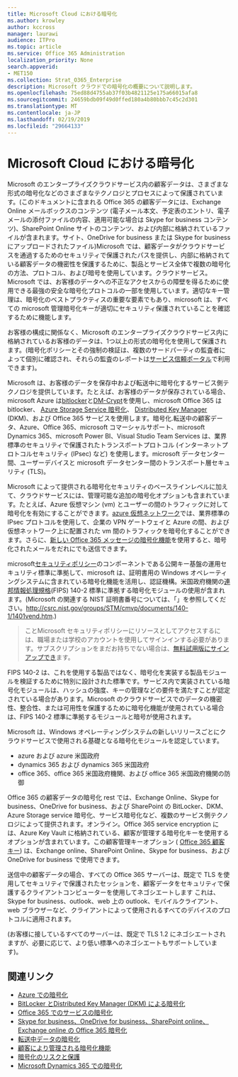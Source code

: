 ```yaml
---
title: Microsoft Cloud における暗号化
ms.author: krowley
author: kccross
manager: laurawi
audience: ITPro
ms.topic: article
ms.service: Office 365 Administration
localization_priority: None
search.appverid:
- MET150
ms.collection: Strat_O365_Enterprise
description: Microsoft クラウドでの暗号化の概要について説明します。
ms.openlocfilehash: 75ed88d4755ab37f03b4821125e175a66015afa8
ms.sourcegitcommit: 24659bdb09f49d0ffed180a4b80bbb7c45c2d301
ms.translationtype: MT
ms.contentlocale: ja-JP
ms.lasthandoff: 02/19/2019
ms.locfileid: "29664133"
---
```

# <a name="encryption-in-the-microsoft-cloud"></a>Microsoft Cloud における暗号化

Microsoft のエンタープライズクラウドサービス内の顧客データは、さまざまな形式の暗号化などのさまざまなテクノロジとプロセスによって保護されています。(このドキュメントに含まれる Office 365 の顧客データには、Exchange Online メールボックスのコンテンツ (電子メール本文、予定表のエントリ、電子メールの添付ファイルの内容、適用可能な場合は Skype for business コンテンツ)、SharePoint Online サイトのコンテンツ、および内部に格納されているファイルが含まれます。サイト、OneDrive for business または Skype for business にアップロードされたファイル)Microsoft では、顧客データがクラウドサービスを通過するためのセキュリティで保護されたパスを提供し、内部に格納されている顧客データの機密性を保護するために、製品とサービス全体で複数の暗号化の方法、プロトコル、および暗号を使用しています。クラウドサービス。Microsoft では、お客様のデータへの不正なアクセスからの障壁を得るために使用できる最強の安全な暗号化プロトコルの一部を使用しています。適切なキー管理は、暗号化のベストプラクティスの重要な要素でもあり、microsoft は、すべての microsoft 管理暗号化キーが適切にセキュリティ保護されていることを確認するために機能します。

お客様の構成に関係なく、Microsoft のエンタープライズクラウドサービス内に格納されているお客様のデータは、1つ以上の形式の暗号化を使用して保護されます。(暗号化ポリシーとその強制の検証は、複数のサードパーティの監査者によって個別に確認され、それらの監査のレポートは[サービス信頼ポータル](https://aka.ms/stp)で利用できます)。

Microsoft は、お客様のデータを保存中および転送中に暗号化するサービス側テクノロジを提供しています。たとえば、お客様のデータが保存されている場合、microsoft Azure は[bitlocker](https://docs.microsoft.com/windows/device-security/bitlocker/bitlocker-overview)と[DM-Crypt](https://en.wikipedia.org/wiki/Dm-crypt)を使用し、microsoft Office 365 は bitlocker、 [Azure Storage Service 暗号化](https://azure.microsoft.com/documentation/articles/storage-service-encryption/)、 [Distributed Key Manager](https://support.office.com/article/989ba10c-f73f-4efb-ad1b-af3322e5f376) (DKM)、および Office 365 サービスを使用します。暗号化.転送中の顧客データ、Azure、Office 365、microsoft コマーシャルサポート、microsoft Dynamics 365、microsoft Power BI、Visual Studio Team Services は、業界標準のセキュリティで保護されたトランスポートプロトコル (インターネットプロトコルセキュリティ (IPsec) など) を使用します。microsoft データセンター間、ユーザーデバイスと microsoft データセンター間のトランスポート層セキュリティ (TLS)。

Microsoft によって提供される暗号化セキュリティのベースラインレベルに加えて、クラウドサービスには、管理可能な追加の暗号化オプションも含まれています。たとえば、Azure 仮想マシン (vm) とユーザーの間のトラフィックに対して暗号化を有効にすることができます。[azure 仮想ネットワーク](https://azure.microsoft.com/services/virtual-network/)では、業界標準の IPsec プロトコルを使用して、企業の VPN ゲートウェイと Azure の間、および仮想ネットワーク上に配置された vm 間のトラフィックを暗号化することができます。さらに、[新しい Office 365 メッセージの暗号化機能](set-up-new-message-encryption-capabilities.md)を使用すると、暗号化されたメールをだれにでも送信できます。

microsoft[セキュリティポリシー](https://servicetrust.microsoft.com/ViewPage/TrustDocuments?command=Download&downloadType=Document&downloadId=5868ecc8-50b7-4f91-b43f-640e2b99e86e&docTab=6d000410-c9e9-11e7-9a91-892aae8839ad_FAQ%20and%20White%20Papers)のコンポーネントである公開キー基盤の運用セキュリティ標準に準拠して、microsoft は、証明書用の Windows オペレーティングシステムに含まれている暗号化機能を活用し、認証機構。米国政府機関の[連邦情報処理規格](http://csrc.nist.gov/publications/PubsFIPS.html)(FIPS) 140-2 標準に準拠する暗号化モジュールの使用が含まれます。(Microsoft の関連する NIST 証明書番号については、「」を参照してください。http://csrc.nist.gov/groups/STM/cmvp/documents/140-1/1401vend.htm.)

> ことMicrosoft セキュリティポリシーにリソースとしてアクセスするには、職場または学校のアカウントを使用してサインインする必要があります。サブスクリプションをまだお持ちでない場合は、[無料試用版にサインアップでき](https://servicetrust.microsoft.com/Home/TrialSubscriptions)ます。

FIPS 140-2 は、これを使用する製品ではなく、暗号化を実装する製品モジュールを検証するために特別に設計された標準です。サービス内で実装されている暗号化モジュールは、ハッシュの強度、キーの管理などの要件を満たすことが認定されている場合があります。Microsoft のクラウドサービスでのデータの機密性、整合性、または可用性を保護するために暗号化機能が使用されている場合は、FIPS 140-2 標準に準拠するモジュールと暗号が使用されます。

Microsoft は、Windows オペレーティングシステムの新しいリリースごとにクラウドサービスで使用される基礎となる暗号化モジュールを認定しています。
- azure および azure 米国政府
- dynamics 365 および dynamics 365 米国政府
- office 365、office 365 米国政府機関、および office 365 米国政府機関の防御

Office 365 の顧客データの暗号化 rest では、Exchange Online、Skype for business、OneDrive for business、および SharePoint の BitLocker、DKM、Azure Storage service 暗号化、サービス暗号化など、複数のサービス側テクノロジによって提供されます。オンライン。Office 365 service encryption には、Azure Key Vault に格納されている、顧客が管理する暗号化キーを使用するオプションが含まれています。この顧客管理キーオプション ( [Office 365 顧客キー](https://support.office.com/article/f2cd475a-e592-46cf-80a3-1bfb0fa17697)) は、Exchange online、SharePoint Online、Skype for business、および OneDrive for business で使用できます。

送信中の顧客データの場合、すべての Office 365 サーバーは、既定で TLS を使用してセキュリティで保護されたセッションを、顧客データをセキュリティで保護するクライアントコンピューターを使用してネゴシエートします これは、Skype for business、outlook、web 上の outlook、モバイルクライアント、web ブラウザーなど、クライアントによって使用されるすべてのデバイスのプロトコルに適用されます。

(お客様に接しているすべてのサーバーは、既定で TLS 1.2 にネゴシエートされますが、必要に応じて、より低い標準へのネゴシエートもサポートしています)。

## <a name="related-links"></a>関連リンク

- [Azure での暗号化](office-365-azure-encryption.md)
- [BitLocker とDistributed Key Manager (DKM) による暗号化](office-365-bitlocker-and-distributed-key-manager-for-encryption.md)
- [Office 365 でのサービスの暗号化](office-365-service-encryption.md)
- [Skype for business、OneDrive for business、SharePoint online、Exchange online の Office 365 暗号化](office-365-encryption-for-skype-onedrive-sharepoint-and-exchange.md)
- [転送中データの暗号化](office-365-encryption-for-data-in-transit.md)
- [顧客により管理される暗号化機能](office-365-customer-managed-encryption-features.md)
- [暗号化のリスクと保護](office-365-encryption-risks-and-protections.md)
- [Microsoft Dynamics 365 での暗号化](office-365-encryption-in-microsoft-dynamics-365.md)